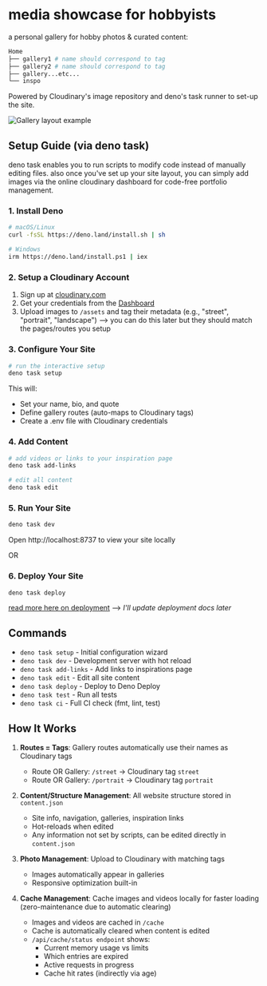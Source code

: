 # media showcase for hobbyists

a personal gallery for hobby photos & curated content:

```bash
Home
├── gallery1 # name should correspond to tag
├── gallery2 # name should correspond to tag
├── gallery...etc...
└── inspo
```

Powered by Cloudinary's image repository and deno's task runner to set-up the
site.

![Gallery layout example](./static/landscape_sample.png)

## Setup Guide (via deno task)

deno task enables you to run scripts to modify code instead of manually editing
files. also once you've set up your site layout, you can simply add images via
the online cloudinary dashboard for code-free portfolio management.

### 1. Install Deno

```bash
# macOS/Linux
curl -fsSL https://deno.land/install.sh | sh

# Windows
irm https://deno.land/install.ps1 | iex
```

### 2. Setup a Cloudinary Account

1. Sign up at [cloudinary.com](https://cloudinary.com)
2. Get your credentials from the [Dashboard](https://cloudinary.com/console)
3. Upload images to `/assets` and tag their metadata (e.g., "street",
   "portrait", "landscape") --> you can do this later but they should match the
   pages/routes you setup

### 3. Configure Your Site

```bash
# run the interactive setup
deno task setup
```

This will:

- Set your name, bio, and quote
- Define gallery routes (auto-maps to Cloudinary tags)
- Create a .env file with Cloudinary credentials

### 4. Add Content

```bash
# add videos or links to your inspiration page
deno task add-links

# edit all content
deno task edit
```

### 5. Run Your Site

```bash
deno task dev
```

Open http://localhost:8737 to view your site locally

OR

### 6. Deploy Your Site

```bash
deno task deploy
```

[read more here on deployment](https://docs.deno.com/deploy/manual/deployctl/)
--> _I'll update deployment docs later_

## Commands

- `deno task setup` - Initial configuration wizard
- `deno task dev` - Development server with hot reload
- `deno task add-links` - Add links to inspirations page
- `deno task edit` - Edit all site content
- `deno task deploy` - Deploy to Deno Deploy
- `deno task test` - Run all tests
- `deno task ci` - Full CI check (fmt, lint, test)

## How It Works

1. **Routes = Tags**: Gallery routes automatically use their names as Cloudinary
   tags
   - Route OR Gallery: `/street` → Cloudinary tag `street`
   - Route OR Gallery: `/portrait` → Cloudinary tag `portrait`

2. **Content/Structure Management**: All website structure stored in
   `content.json`
   - Site info, navigation, galleries, inspiration links
   - Hot-reloads when edited
   - Any information not set by scripts, can be edited directly in
     `content.json`

3. **Photo Management**: Upload to Cloudinary with matching tags
   - Images automatically appear in galleries
   - Responsive optimization built-in

4. **Cache Management**: Cache images and videos locally for faster loading
   (zero-maintenance due to automatic clearing)
   - Images and videos are cached in `/cache`
   - Cache is automatically cleared when content is edited
   - `/api/cache/status endpoint` shows:
     - Current memory usage vs limits
     - Which entries are expired
     - Active requests in progress
     - Cache hit rates (indirectly via age)
